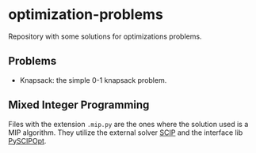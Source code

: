 # optimization-problems
Repository with some solutions for optimizations problems.

## Problems

* Knapsack: the simple 0-1 knapsack problem.

## Mixed Integer Programming
Files with the extension `.mip.py` are the ones where the solution used is a MIP algorithm. They utilize the external solver [SCIP](http://scip.zib.de/) and the interface lib [PySCIPOpt](https://github.com/SCIP-Interfaces/PySCIPOpt).